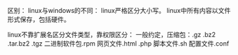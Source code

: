 区别：
linux与windows的不同：
	linux严格区分大小写。
	linux中所有内容以文件形式保存，包括硬件。

linux不靠扩展名区分文件类型，靠权限区分：
	一般约定，压缩包：.gz .bz2 .tar.bz2 .tgz
	二进制软件包.rpm
	网页文件.html .php
	脚本文件.sh
	配置文件.conf

